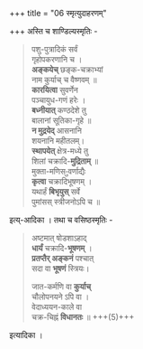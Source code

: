 +++
title = "06 स्मृत्युदाहरणम्"

+++
अस्ति च शाण्डिल्यस्मृतिः -  

> पशु-पुत्रादिकं सर्वं  
गृहोपकरणानि च ।  
**अङ्कयेच्** छङ्क-चक्राभ्यां  
नाम कुर्याच् च वैष्णवम् ॥  
**कारयित्वा** सुवर्णेन  
पञ्चायुध-गणं हरेः ।  
**बध्नीयात्** कण्ठदेशे तु  
बालानां सूतिका-गृहे ॥  
**न मुद्रयेद्** आसनानि  
शयनानि महीतलम्।  
**स्थापयेत्** क्षेत्र-मध्ये तु  
शिलां चक्रादि-**मुद्रिताम्** ॥  
मुक्ता-मणिस-ुवर्णाद्यैः  
**कृत्वा** चक्रादिभूषणम् ।  
यथार्हं **बिभृयुस्** सर्वे  
पुमांसस् स्त्रीजनोऽपि च ॥  

इत्य्-आदिका । तथा च वसिष्ठस्मृतिः -  

> अष्टमात् षोडशाऽहाद्  
> **धार्यं** चक्रादि-**भूषणम्** ।  
> **प्रतप्तैर् अङ्कनं** पश्चात्  
> सदा वा **भूषणं** स्त्रियः।  
>
> जात-कर्मणि वा **कुर्याच्**  
> चौलोपनयने ऽपि वा ।  
> वेदाध्ययन-काले वा  
> चक्र-चिह्नं **विधानतः** ॥ +++(5)+++

इत्यादिका ।